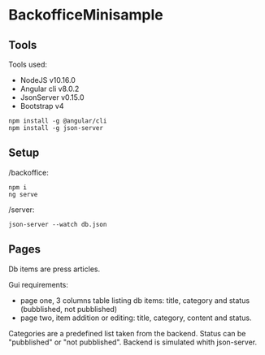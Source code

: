 # BackofficeMinisample

## Tools
Tools used:
* NodeJS v10.16.0
* Angular cli v8.0.2
* JsonServer v0.15.0
* Bootstrap v4

```
npm install -g @angular/cli
npm install -g json-server
```

## Setup
/backoffice:
```
npm i
ng serve
```
/server:
```
json-server --watch db.json
```
## Pages
Db items are press articles.

Gui requirements:
* page one, 3 columns table listing db items: title, category and status (bubblished, not pubblished)
* page two, item addition or editing: title, category, content and status.

Categories are a predefined list taken from the backend.
Status can be "pubblished" or "not pubblished".
Backend is simulated whith json-server.